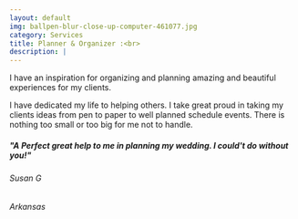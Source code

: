 ```yaml
---
layout: default
img: ballpen-blur-close-up-computer-461077.jpg
category: Services
title: Planner & Organizer :<br>
description: |
---
```

  I have an inspiration for organizing and planning amazing and beautiful experiences for my clients. 
  
  <p>I have dedicated my life to helping others. I take great proud in taking my clients ideas from pen to paper to well planned schedule events. There is nothing too small or too big for me not to handle.</p>
 
 
<h5> "A Perfect great help to me in planning my wedding. I could't do without you!"</h5>
  <p><h6>Susan G</h6>
  <h6>Arkansas</h6></p>
 
  
